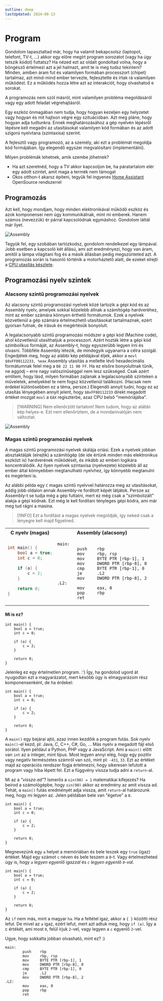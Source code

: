 ```yaml
---
outline: deep
lastUpdated: 2024-08-13
---
```


# Program

Gondolom tapasztaltad már, hogy ha valamit bekapcsolsz (laptopot, telefont, TV-t, ...) akkor egy előre megírt program sorozatot (vagy ha úgy tetszik kódot) futtatsz? Ha nézed ezt az oldalt gondoltad volna, hogy a böngésző értelmezi azt a jel halmazt, amit te is meg tudsz tekinteni? Minden, amiben áram fut és valamilyen formában processzort (chipet) tartalmaz, azt mind-mind ember tervezte, fejlesztette és írtak rá valamilyen működést. Ez a működés hozza létre azt az interakciót, hogy olvashatod e sorokat.

A programozás nem szól másról, mint valamilyen probléma megoldásáról vagy egy adott feladat végrehajtásról.

Egy eszköz önmagában nem tudja, hogy hogyan kezeljen egy helyzetet vagy hogyan és mit hajtson végre egy szituációban. Azt meg pláne, hogy hogyan adja tudtunkra. Ennek meghatározásához a gép nyelvén lépésről lépésre kell megadni az utasításokat valamilyen kód formában és az adott szigorú nyelvtana (szintaxisa) szerint.

A fejlesztő vagy programozó, az a személy, aki ezt a problémát megoldja kód formájában. Így elegendő egyszer megvalósítani (implementálni).

Milyen problémák lehetnek, amik szembe jöhetnek?

- Ha azt szeretnéd, hogy a TV akkor kapcsoljon be, ha páratartalom elér egy adott szintet, amit maga a termék nem támogat
- Okos otthon-t akarsz építeni, tegyük fel ingyenes [Home Assistant](https://www.home-assistant.io/) OpenSource rendszerrel

## Programozás
Azt kell, hogy mondjam, hogy minden elektronikával működő eszköz és azok komponensei nem úgy kommunikálnak, mint mi emberek. Hanem számos (nevezzük) ér párral kapcsolódnak egymáshoz. Gondolom láttál már ilyet.

![Assembly](../../public/img/program/nyak.jpg)

Tegyük fel, egy szobában tartózkodsz, gondolom rendelkezel egy lámpával. Jobb esetben a kapcsoló két állású, ami azt eredményezi, hogy van áram, amitől a lámpa világítani fog és a másik állásban pedig megszünteted azt. A programozás során is hasonló történik a motorháztető alatt, de ezeket elrejti a [CPU utasítás készlete](https://hu.wikipedia.org/wiki/Utas%C3%ADt%C3%A1sk%C3%A9szlet).


## Programozási nyelv szintek

### Alacsony szintű programozási nyelvek
Az alacsony szintű programozási nyelvek közé tartozik a gépi kód és az Assembly nyelv, amelyek sokkal közelebb állnak a számítógép hardveréhez, mint az ember számára könnyen érthető formátumok. Ezek a nyelvek közvetlenül a gép számára értelmezhető utasításokat tartalmaznak, ezért gyorsan futnak, de írásuk és megértésük bonyolult.

A legalacsonyabb szintű programozási módszer a gépi kód (Machine code), ahol közvetlenül utasíthatjuk a processzort. Azért hozták létre a gépi kód szimbolikus formáját, az Assembly-t, hogy egyszerűbb legyen írni és olvasni. Többféle Assembly létezik, de mindegyik ugyanarra a célra szolgál. Engedjétek meg, hogy az alábbi kép példájával éljek, akkor a `movl $0xFF00112233, %eax` Assembly utasítás a mellette lévő hexadecimális formátumnak felel meg a `B8 22 11 00 FF`. Ha ez elsőre bonyolultnak tűnik, ne aggódj – erre nagy valószínűséggel nem lesz szükséged. Csak azért említem, hogy lásd, milyen formában zajlanak a legalacsonyabb szinteken a műveletek, amelyekkel te nem fogsz közvetlenül találkozni. (Hacsak nem érdekel különösebben ez a téma, persze.) Elegendő annyit tudni, hogy ez az utasítás lényegében annyit jelent, hogy `$0xFF00112233` direkt megadott értéket mozgat `movl` a `EAX` regiszterbe, azaz CPU belső "memóriájába".

> [!WARNING] Nem ellenőrzött tartalom!
> Nem tudom, hogy az alábbi kép helyes-e. Ezt nem ellenőriztem, de a mondanivalóján nem változtat.

![Assembly](../../public/img/program/machine-vs-assembly.jpg)

### Magas szintű programozási nyelvek
A magas szintű programozási nyelvek skálája oriási. Ezek a nyelvek jobban absztaktálják (elrejtik) a számítógép (de ide értünk minden más elektronikus eszközt is) hardverének működését, és inkább az emberi logikára koncentrálódik. Az ilyen nyelvek szintaxisa (nyelvezete) közelebb áll az ember által könnyebben megtanulható nyelvhez, így könnyebb megtanulni és megérteni is.

Az alábbi példa egy `C` magas szintű nyelvvel határozza meg az utasításokat, addig jobb oldalon annak Assembly-re fordított képét látjátok. Persze az Assembly-t se tudja még a gép futtatni, mert ez még csak a "szimbolizált" alakja a gépi kódnak. Ezt még le kell fordítani tényleges gépi kódra, ami már meg tud rágni a masina.

> [!INFO]
> Ezt a fordítást a magas nyelvek megoldják, így neked csak a lényegre kell majd figyelned.

<table>
<tr><th> C nyelv (magas) </th> <th> Assembly (alacsony)</th></tr>
<tr>
<td>

```c
int main() {
    bool a = true;
    int c = 0;

    if (a) {
        c = 2;
    }

    return 0;
}
```

</td>
<td>

```assembly
main:
        push    rbp
        mov     rbp, rsp
        mov     BYTE PTR [rbp-1], 1
        mov     DWORD PTR [rbp-8], 0
        cmp     BYTE PTR [rbp-1], 0
        je      .L2
        mov     DWORD PTR [rbp-8], 2
.L2:
        mov     eax, 0
        pop     rbp
        ret
```

</td>
</tr>
</table>

#### Mi is ez?
```c:line-numbers
int main() {
    bool a = true;
    int c = 0;

    if (a) {
        c = 2;
    }

    return 0;
}
```

Jelenleg ez egy értelmetlen program. :') Így, ha gondolod ugord át nyugodtan ezt a magyarázatot, mert késöbb úgy is elmagyarázom rész komponensenként, de ha érdekel:

```c:line-numbers{1,9,10}
int main() {
    bool a = true;
    int c = 0;

    if (a) {
        c = 2;
    }

    return 0;
}
```

A `main()` egy bejárai ajtó, azaz innen kezdőik a program futás. Sok nyelv `main()`-el kezd, pl: Java, C, C++, C#, Go, ... Más nyelv a megadott fájl első sorátol. Ilyen például a Python, PHP vagy a JavaScript. Ami a `main()` előtt van `int` az a integer, mint típus. Most legyen annyi elég, hogy egy pozitív vagy negatív természetes számról van szó,  mint pl: `-431`, `33`. Ezt az értéket majd az operációs rendszer fogja értelmezni, hogy sikeresen lefutott a program vagy hiba lépett fel. Ezt a függvény vissza tudja adni a `return`-al.

Mi az a _"vissza ad"_? Ismerős a `sin(90) = 1` matematikai kifejezés? Ha beírod a számológépbe, hogy `sin(90)` akkor az eredmény az amit vissza ad. Tehát, a `main()` futás eredményét adja vissza, amit `return`-al határozunk meg, hogy mi legyen az. Jelen példában bele van "égetve" a `0`.

```c:line-numbers{2-3}
int main() {
    bool a = true;
    int c = 0;

    if (a) {
        c = 2;
    }

    return 0;
}
```

Megnevezünk egy `a` helyet a memóriában és bele teszek egy `true` (igaz) értéket. Majd egy számot `c` néven és bele teszem a `0`-t. Vagy értelmezheted úgy is, hogy _`a` legyen egyenlő igazzal_ és _`c` legyen egyenlő `0`-val_.

```c:line-numbers{5-7}
int main() {
    bool a = true;
    int c = 0;

    if (a) {
        c = 2;
    }

    return 0;
}
```

Az `if` nem más, mint a magyar `ha`. Ha a feltétel igaz, akkor a `{ }` közötti rész lefut. De mivel az `a` igaz, ezért lefut, mert azt adtuk meg, hogy `if (a)`. Így a c értékét, ami most `0`, felül írjuk `2`-vel, vagy legyen a `c` egyenlő `2`-vel.

Ugye, hogy sokkalta jobban olvasható, mint ez? :)

```assembly
main:
        push    rbp
        mov     rbp, rsp
        mov     BYTE PTR [rbp-1], 1
        mov     DWORD PTR [rbp-8], 0
        cmp     BYTE PTR [rbp-1], 0
        je      .L2
        mov     DWORD PTR [rbp-8], 2
.L2:
        mov     eax, 0
        pop     rbp
        ret
```
